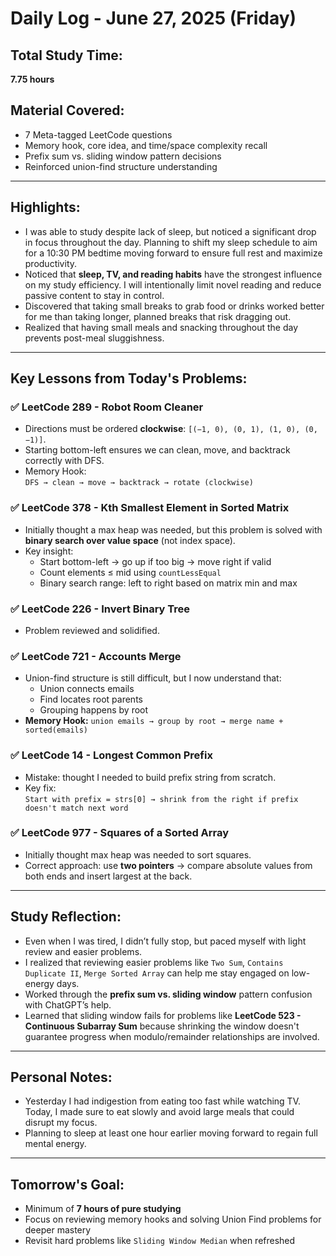# Daily Log - June 27, 2025 (Friday)

## Total Study Time:
**7.75 hours**

## Material Covered:
- 7 Meta-tagged LeetCode questions
- Memory hook, core idea, and time/space complexity recall
- Prefix sum vs. sliding window pattern decisions
- Reinforced union-find structure understanding

---

## Highlights:
- I was able to study despite lack of sleep, but noticed a significant drop in focus throughout the day. Planning to shift my sleep schedule to aim for a 10:30 PM bedtime moving forward to ensure full rest and maximize productivity.
- Noticed that **sleep, TV, and reading habits** have the strongest influence on my study efficiency. I will intentionally limit novel reading and reduce passive content to stay in control.
- Discovered that taking small breaks to grab food or drinks worked better for me than taking longer, planned breaks that risk dragging out.
- Realized that having small meals and snacking throughout the day prevents post-meal sluggishness.

---

## Key Lessons from Today's Problems:

### ✅ LeetCode 289 - Robot Room Cleaner
- Directions must be ordered **clockwise**: `[(−1, 0), (0, 1), (1, 0), (0, −1)]`.
- Starting bottom-left ensures we can clean, move, and backtrack correctly with DFS.
- Memory Hook:  
  `DFS → clean → move → backtrack → rotate (clockwise)`

### ✅ LeetCode 378 - Kth Smallest Element in Sorted Matrix
- Initially thought a max heap was needed, but this problem is solved with **binary search over value space** (not index space).
- Key insight:
  - Start bottom-left → go up if too big → move right if valid
  - Count elements ≤ mid using `countLessEqual`
  - Binary search range: left to right based on matrix min and max

### ✅ LeetCode 226 - Invert Binary Tree
- Problem reviewed and solidified.

### ✅ LeetCode 721 - Accounts Merge
- Union-find structure is still difficult, but I now understand that:
  - Union connects emails
  - Find locates root parents
  - Grouping happens by root
- **Memory Hook:**
  `union emails → group by root → merge name + sorted(emails)`

### ✅ LeetCode 14 - Longest Common Prefix
- Mistake: thought I needed to build prefix string from scratch.
- Key fix:  
  `Start with prefix = strs[0] → shrink from the right if prefix doesn't match next word`

### ✅ LeetCode 977 - Squares of a Sorted Array
- Initially thought max heap was needed to sort squares.
- Correct approach: use **two pointers** → compare absolute values from both ends and insert largest at the back.

---

## Study Reflection:
- Even when I was tired, I didn’t fully stop, but paced myself with light review and easier problems.
- I realized that reviewing easier problems like `Two Sum`, `Contains Duplicate II`, `Merge Sorted Array` can help me stay engaged on low-energy days.
- Worked through the **prefix sum vs. sliding window** pattern confusion with ChatGPT’s help.
- Learned that sliding window fails for problems like **LeetCode 523 - Continuous Subarray Sum** because shrinking the window doesn't guarantee progress when modulo/remainder relationships are involved.

---

## Personal Notes:
- Yesterday I had indigestion from eating too fast while watching TV. Today, I made sure to eat slowly and avoid large meals that could disrupt my focus.
- Planning to sleep at least one hour earlier moving forward to regain full mental energy.

---

## Tomorrow's Goal:
- Minimum of **7 hours of pure studying**
- Focus on reviewing memory hooks and solving Union Find problems for deeper mastery
- Revisit hard problems like `Sliding Window Median` when refreshed